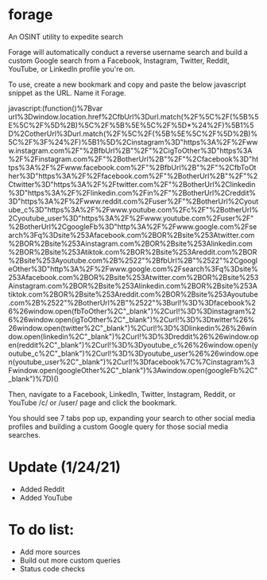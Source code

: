 # forage

An OSINT utility to expedite search

Forage will automatically conduct a reverse username search and build a custom Google search from a Facebook, Instagram, Twitter, Reddit, YouTube, or LinkedIn profile you're on.

To use, create a new bookmark and copy and paste the below javascript snippet as the URL. Name it Forage.

javascript:(function()%7Bvar url%3Dwindow.location.href%2CfbUrl%3Durl.match(%2F%5C%2F(%5B%5E%5C%2F%5D%2B)%5C%2F%5B%5E%5C%2F%5D*%24%2F)%5B1%5D%2CotherUrl%3Durl.match(%2F%5C%2F(%5B%5E%5C%2F%5D%2B)%5C%2F%3F%24%2F)%5B1%5D%2Cinstagram%3D"https%3A%2F%2Fwww.instagram.com%2F"%2BfbUrl%2B"%2F"%2CigToOther%3D"https%3A%2F%2Finstagram.com%2F"%2BotherUrl%2B"%2F"%2Cfacebook%3D"https%3A%2F%2Fwww.facebook.com%2F"%2BfbUrl%2B"%2F"%2CfbToOther%3D"https%3A%2F%2Ffacebook.com%2F"%2BotherUrl%2B"%2F"%2Ctwitter%3D"https%3A%2F%2Ftwitter.com%2F"%2BotherUrl%2Clinkedin%3D"https%3A%2F%2Flinkedin.com%2Fin%2F"%2BotherUrl%2Creddit%3D"https%3A%2F%2Fwww.reddit.com%2Fuser%2F"%2BotherUrl%2Cyoutube_c%3D"https%3A%2F%2Fwww.youtube.com%2Fc%2F"%2BotherUrl%2Cyoutube_user%3D"https%3A%2F%2Fwww.youtube.com%2Fuser%2F"%2BotherUrl%2CgoogleFb%3D"http%3A%2F%2Fwww.google.com%2Fsearch%3Fq%3Dsite%253Afacebook.com%2BOR%2Bsite%253Atwitter.com%2BOR%2Bsite%253Ainstagram.com%2BOR%2Bsite%253Alinkedin.com%2BOR%2Bsite%253Atiktok.com%2BOR%2Bsite%253Areddit.com%2BOR%2Bsite%253Ayoutube.com%2B%2522"%2BfbUrl%2B"%2522"%2CgoogleOther%3D"http%3A%2F%2Fwww.google.com%2Fsearch%3Fq%3Dsite%253Afacebook.com%2BOR%2Bsite%253Atwitter.com%2BOR%2Bsite%253Ainstagram.com%2BOR%2Bsite%253Alinkedin.com%2BOR%2Bsite%253Atiktok.com%2BOR%2Bsite%253Areddit.com%2BOR%2Bsite%253Ayoutube.com%2B%2522"%2BotherUrl%2B"%2522"%3Burl!%3D%3Dfacebook%26%26window.open(fbToOther%2C"_blank")%2Curl!%3D%3Dinstagram%26%26window.open(igToOther%2C"_blank")%2Curl!%3D%3Dtwitter%26%26window.open(twitter%2C"_blank")%2Curl!%3D%3Dlinkedin%26%26window.open(linkedin%2C"_blank")%2Curl!%3D%3Dreddit%26%26window.open(reddit%2C"_blank")%2Curl!%3D%3Dyoutube_c%26%26window.open(youtube_c%2C"_blank")%2Curl!%3D%3Dyoutube_user%26%26window.open(youtube_user%2C"_blank")%2Curl!%3Dfacebook%7C%7Cinstagram%3Fwindow.open(googleOther%2C"_blank")%3Awindow.open(googleFb%2C"_blank")%7D)()

Then, navigate to a Facebook, LinkedIn, Twitter, Instagram, Reddit, or YouTube /c/ or /user/ page and click the bookmark.

You should see 7 tabs pop up, expanding your search to other social media profiles and building a custom Google query for those social media searches.

# Update (1/24/21)

- Added Reddit
- Added YouTube

# To do list:

- Add more sources
- Build out more custom queries
- Status code checks
